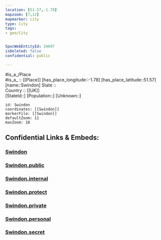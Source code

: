 ```yaml
---
location: [51.57,-1.78] 
mapzoom: [7,12] 
mapmarker: city 
type: City
tags:
- geo/City


SpocWebEntityId: 34697
isDeleted: false
confidential: public

---
```

#is_a_/Place  
#is_a_ :: [[Place]] 
[has_place_longitude::-1.78] 
[has_place_latitude::51.57] 
[name::Swindon] 
State ::  
Country :: [[UK]]  
[StateId::] 
[Population::] 
[Unknown::] 


```leaflet
id: Swindon
coordinates: [[Swindon]] 
markerFile: [[Swindon]] 
defaultZoom: 11 
maxZoom: 18
```


## Confidential Links & Embeds: 

### [Swindon](/_Standards/Earth/Continent/Europe/Europe~North/UK/England/Regions~England/South_West_England/Swindon,County/cities~Swindon/Swindon.md) 

### [Swindon.public](/_public/Earth/Continent/Europe/Europe~North/UK/England/Regions~England/South_West_England/Swindon,County/cities~Swindon/Swindon.public.md) 

### [Swindon.internal](/_internal/Earth/Continent/Europe/Europe~North/UK/England/Regions~England/South_West_England/Swindon,County/cities~Swindon/Swindon.internal.md) 

### [Swindon.protect](/_protect/Earth/Continent/Europe/Europe~North/UK/England/Regions~England/South_West_England/Swindon,County/cities~Swindon/Swindon.protect.md) 

### [Swindon.private](/_private/Earth/Continent/Europe/Europe~North/UK/England/Regions~England/South_West_England/Swindon,County/cities~Swindon/Swindon.private.md) 

### [Swindon.personal](/_personal/Earth/Continent/Europe/Europe~North/UK/England/Regions~England/South_West_England/Swindon,County/cities~Swindon/Swindon.personal.md) 

### [Swindon.secret](/_secret/Earth/Continent/Europe/Europe~North/UK/England/Regions~England/South_West_England/Swindon,County/cities~Swindon/Swindon.secret.md)

